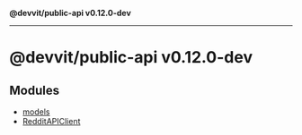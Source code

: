 **@devvit/public-api v0.12.0-dev**

---

# @devvit/public-api v0.12.0-dev

## Modules

- [models](models/README.md)
- [RedditAPIClient](RedditAPIClient/README.md)
